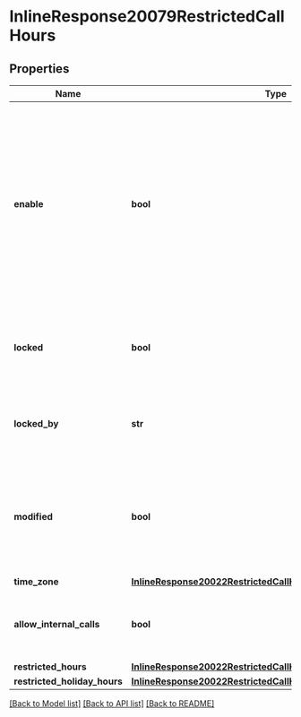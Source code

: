 # InlineResponse20079RestrictedCallHours

## Properties
Name | Type | Description | Notes
------------ | ------------- | ------------- | -------------
**enable** | **bool** | Whether to define when the user cannot make or accept calls and send SMS. In the restricted hours, calls will follow \&quot;When a call is not answered\&quot; settings. Outbound and inbound emergency calls will still be allowed. | [optional] 
**locked** | **bool** | Whether the senior administrator allows users to modify the current settings. | [optional] 
**locked_by** | **str** | Which level of administrator prohibits modifying the current settings. | [optional] 
**modified** | **bool** | Whether the current settings have been modified. If modified, they can be reset (displayed when using the new policy framework). | [optional] 
**time_zone** | [**InlineResponse20022RestrictedCallHoursTimeZone**](InlineResponse20022RestrictedCallHoursTimeZone.md) |  | [optional] 
**allow_internal_calls** | **bool** | Whether to allow internal calls/SMS during restricted hours. | [optional] 
**restricted_hours** | [**InlineResponse20022RestrictedCallHoursRestrictedHours**](InlineResponse20022RestrictedCallHoursRestrictedHours.md) |  | [optional] 
**restricted_holiday_hours** | [**InlineResponse20022RestrictedCallHoursRestrictedHolidayHours**](InlineResponse20022RestrictedCallHoursRestrictedHolidayHours.md) |  | [optional] 

[[Back to Model list]](../README.md#documentation-for-models) [[Back to API list]](../README.md#documentation-for-api-endpoints) [[Back to README]](../README.md)

